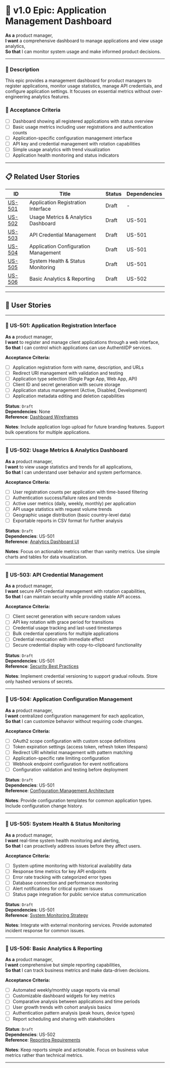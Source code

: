 # 🚀 v1.0 Epic: Application Management Dashboard

**As a** product manager,  
**I want** a comprehensive dashboard to manage applications and view usage analytics,  
**So that** I can monitor system usage and make informed product decisions.

---

### 🧭 Description
This epic provides a management dashboard for product managers to register applications, monitor usage statistics, manage API credentials, and configure application settings. It focuses on essential metrics without over-engineering analytics features.

### 🎯 Acceptance Criteria
- [ ] Dashboard showing all registered applications with status overview
- [ ] Basic usage metrics including user registrations and authentication counts
- [ ] Application-specific configuration management interface
- [ ] API key and credential management with rotation capabilities  
- [ ] Simple usage analytics with trend visualization
- [ ] Application health monitoring and status indicators

---

## 📋 Related User Stories

| ID      | Title                                      | Status       | Dependencies |
|---------|--------------------------------------------|--------------|-------------|
| [US-501](#us-501-application-registration)           | Application Registration Interface         | Draft        | -           |
| [US-502](#us-502-usage-metrics-dashboard)            | Usage Metrics & Analytics Dashboard        | Draft        | US-501      |
| [US-503](#us-503-api-credential-management)          | API Credential Management                  | Draft        | US-501      |
| [US-504](#us-504-application-configuration)          | Application Configuration Management       | Draft        | US-501      |
| [US-505](#us-505-system-health-monitoring)           | System Health & Status Monitoring         | Draft        | US-501      |
| [US-506](#us-506-basic-analytics-reporting)          | Basic Analytics & Reporting                | Draft        | US-502      |

---

## 📘 User Stories

---

### 🧩 US-501: Application Registration Interface

**As a** product manager,  
**I want** to register and manage client applications through a web interface,  
**So that** I can control which applications can use AuthentiIDP services.

**Acceptance Criteria:**
- [ ] Application registration form with name, description, and URLs
- [ ] Redirect URI management with validation and testing
- [ ] Application type selection (Single Page App, Web App, API)
- [ ] Client ID and secret generation with secure storage
- [ ] Application status management (Active, Disabled, Development)
- [ ] Application metadata editing and deletion capabilities

**Status**: `Draft`  
**Dependencies**: None  
**Reference**: [Dashboard Wireframes](/docs/v1/ui-ux/wireframes-1.0.md)

**Notes**: Include application logo upload for future branding features. Support bulk operations for multiple applications.

---

### 🧩 US-502: Usage Metrics & Analytics Dashboard

**As a** product manager,  
**I want** to view usage statistics and trends for all applications,  
**So that** I can understand user behavior and system performance.

**Acceptance Criteria:**
- [ ] User registration counts per application with time-based filtering
- [ ] Authentication success/failure rates and trends
- [ ] Active user metrics (daily, weekly, monthly) per application
- [ ] API usage statistics with request volume trends
- [ ] Geographic usage distribution (basic country-level data)
- [ ] Exportable reports in CSV format for further analysis

**Status**: `Draft`  
**Dependencies**: US-501  
**Reference**: [Analytics Dashboard UI](/docs/v1/ui-ux/wireframes-1.0.md)

**Notes**: Focus on actionable metrics rather than vanity metrics. Use simple charts and tables for data visualization.

---

### 🧩 US-503: API Credential Management

**As a** product manager,  
**I want** secure API credential management with rotation capabilities,  
**So that** I can maintain security while providing stable API access.

**Acceptance Criteria:**
- [ ] Client secret generation with secure random values
- [ ] API key rotation with grace period for transitions
- [ ] Credential usage tracking and last-used timestamps
- [ ] Bulk credential operations for multiple applications
- [ ] Credential revocation with immediate effect
- [ ] Secure credential display with copy-to-clipboard functionality

**Status**: `Draft`  
**Dependencies**: US-501  
**Reference**: [Security Best Practices](/docs/v1/architecture/technical-considerations-1.0.md)

**Notes**: Implement credential versioning to support gradual rollouts. Store only hashed versions of secrets.

---

### 🧩 US-504: Application Configuration Management

**As a** product manager,  
**I want** centralized configuration management for each application,  
**So that** I can customize behavior without requiring code changes.

**Acceptance Criteria:**
- [ ] OAuth2 scope configuration with custom scope definitions
- [ ] Token expiration settings (access token, refresh token lifespans)
- [ ] Redirect URI whitelist management with pattern matching
- [ ] Application-specific rate limiting configuration
- [ ] Webhook endpoint configuration for event notifications
- [ ] Configuration validation and testing before deployment

**Status**: `Draft`  
**Dependencies**: US-501  
**Reference**: [Configuration Management Architecture](/docs/v1/architecture/service-responsibilities-1.0.md)

**Notes**: Provide configuration templates for common application types. Include configuration change history.

---

### 🧩 US-505: System Health & Status Monitoring

**As a** product manager,  
**I want** real-time system health monitoring and alerting,  
**So that** I can proactively address issues before they affect users.

**Acceptance Criteria:**
- [ ] System uptime monitoring with historical availability data
- [ ] Response time metrics for key API endpoints
- [ ] Error rate tracking with categorized error types
- [ ] Database connection and performance monitoring
- [ ] Alert notifications for critical system issues
- [ ] Status page integration for public service status communication

**Status**: `Draft`  
**Dependencies**: US-501  
**Reference**: [System Monitoring Strategy](/docs/v1/architecture/technical-considerations-1.0.md)

**Notes**: Integrate with external monitoring services. Provide automated incident response for common issues.

---

### 🧩 US-506: Basic Analytics & Reporting

**As a** product manager,  
**I want** comprehensive but simple reporting capabilities,  
**So that** I can track business metrics and make data-driven decisions.

**Acceptance Criteria:**
- [ ] Automated weekly/monthly usage reports via email
- [ ] Customizable dashboard widgets for key metrics
- [ ] Comparative analysis between applications and time periods
- [ ] User growth trends with cohort analysis basics
- [ ] Authentication pattern analysis (peak hours, device types)
- [ ] Report scheduling and sharing with stakeholders

**Status**: `Draft`  
**Dependencies**: US-502  
**Reference**: [Reporting Requirements](/docs/v1/ui-ux/user-journeys-1.0.md)

**Notes**: Keep reports simple and actionable. Focus on business value metrics rather than technical metrics.

---